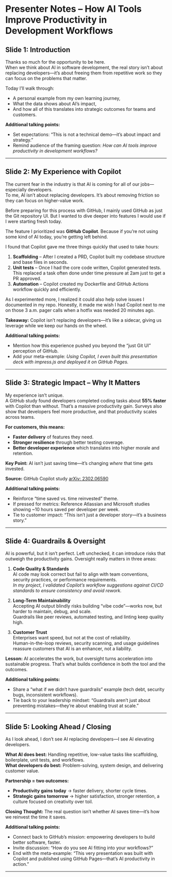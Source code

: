 # Presenter Notes – How AI Tools Improve Productivity in Development Workflows

## Slide 1: Introduction
Thanks so much for the opportunity to be here.  
When we think about AI in software development, the real story isn’t about replacing developers—it’s about freeing them from repetitive work so they can focus on the problems that matter.  

Today I’ll walk through:
- A personal example from my own learning journey,
- What the data shows about AI’s impact,
- And how all of this translates into strategic outcomes for teams and customers.

**Additional talking points:**
- Set expectations: “This is not a technical demo—it’s about impact and strategy.”
- Remind audience of the framing question: *How can AI tools improve productivity in development workflows?*

---

## Slide 2: My Experience with Copilot
The current fear in the industry is that AI is coming for all of our jobs—especially developers.  
To me, AI isn’t about replacing developers. It’s about removing friction so they can focus on higher-value work.  

Before preparing for this process with GitHub, I mainly used GitHub as just the Git repository UI. But I wanted to dive deeper into features I would use if I were starting fresh today.  

The feature I prioritized was **GitHub Copilot**. Because if you’re not using some kind of AI today, you’re getting left behind.  

I found that Copilot gave me three things quickly that used to take hours:
1. **Scaffolding** – After I created a PRD, Copilot built my codebase structure and base files in seconds.  
2. **Unit tests** – Once I had the core code written, Copilot generated tests. This replaced a task often done under time pressure at 2am just to get a PR approved.  
3. **Automation** – Copilot created my Dockerfile and GitHub Actions workflow quickly and efficiently.  

As I experimented more, I realized it could also help solve issues I documented in my repo. Honestly, it made me wish I had Copilot next to me on those 3 a.m. pager calls when a hotfix was needed 20 minutes ago.  

**Takeaway:** Copilot isn’t replacing developers—it’s like a sidecar, giving us leverage while we keep our hands on the wheel.  

**Additional talking points:**
- Mention how this experience pushed you beyond the “just Git UI” perception of GitHub.
- Add your meta-example: *Using Copilot, I even built this presentation deck with impress.js and deployed it on GitHub Pages.*

---

## Slide 3: Strategic Impact – Why It Matters
My experience isn’t unique.  
A GitHub study found developers completed coding tasks about **55% faster** with Copilot than without. That’s a massive productivity gain. Surveys also show that developers feel more productive, and that productivity scales across teams.  

**For customers, this means:**
- **Faster delivery** of features they need.  
- **Stronger resilience** through better testing coverage.  
- **Better developer experience** which translates into higher morale and retention.  

**Key Point:** AI isn’t just saving time—it’s changing *where* that time gets invested.  

**Source:** GitHub Copilot study [arXiv: 2302.06590](https://arxiv.org/abs/2302.06590)  

**Additional talking points:**
- Reinforce “time saved vs. time reinvested” theme.  
- If pressed for metrics: Reference Atlassian and Microsoft studies showing ~10 hours saved per developer per week.  
- Tie to customer impact: “This isn’t just a developer story—it’s a business story.”

---

## Slide 4: Guardrails & Oversight
AI is powerful, but it isn’t perfect. Left unchecked, it can introduce risks that outweigh the productivity gains. Oversight really matters in three areas:  

1. **Code Quality & Standards**  
   AI code may look correct but fail to align with team conventions, security practices, or performance requirements.  
   *In my project, I validated Copilot’s workflow suggestions against CI/CD standards to ensure consistency and avoid rework.*  

2. **Long-Term Maintainability**  
   Accepting AI output blindly risks building “vibe code”—works now, but harder to maintain, debug, and scale.  
   Guardrails like peer reviews, automated testing, and linting keep quality high.  

3. **Customer Trust**  
   Enterprises want speed, but not at the cost of reliability.  
   Human-in-the-loop reviews, security scanning, and usage guidelines reassure customers that AI is an enhancer, not a liability.  

**Lesson:** AI accelerates the work, but oversight turns acceleration into sustainable progress. That’s what builds confidence in both the tool and the outcomes.  

**Additional talking points:**
- Share a “what if we didn’t have guardrails” example (tech debt, security bugs, inconsistent workflows).
- Tie back to your leadership mindset: “Guardrails aren’t just about preventing mistakes—they’re about enabling trust at scale.”

---

## Slide 5: Looking Ahead / Closing
As I look ahead, I don’t see AI replacing developers—I see AI elevating developers.  

**What AI does best:** Handling repetitive, low-value tasks like scaffolding, boilerplate, unit tests, and workflows.  
**What developers do best:** Problem-solving, system design, and delivering customer value.  

**Partnership = two outcomes:**  
- **Productivity gains today** → faster delivery, shorter cycle times.  
- **Strategic gains tomorrow** → higher satisfaction, stronger retention, a culture focused on creativity over toil.  

**Closing Thought:** The real question isn’t whether AI saves time—it’s how we reinvest the time it saves.  

**Additional talking points:**
- Connect back to GitHub’s mission: empowering developers to build better software, faster.  
- Invite discussion: “How do you see AI fitting into your workflows?”  
- End with the meta-example: “This very presentation was built with Copilot and published using GitHub Pages—that’s AI productivity in action.”  

---